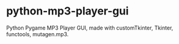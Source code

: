 # python-mp3-player-gui
Python Pygame MP3 Player GUI, made with customTkinter, Tkinter, functools, mutagen.mp3.
